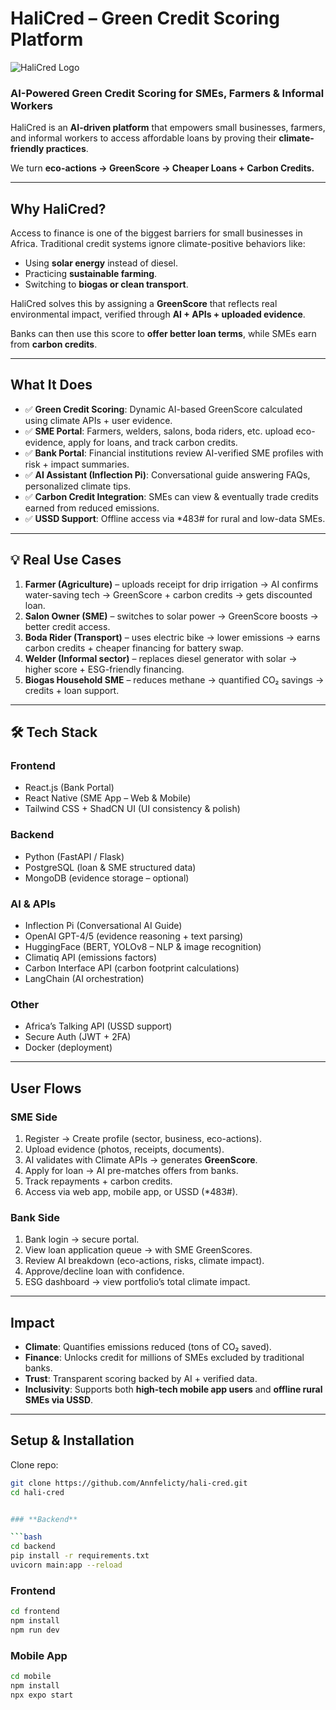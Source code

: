 # HaliCred – Green Credit Scoring Platform

![HaliCred Logo](./assets/logo.png) <!-- replace with actual logo path -->

### **AI-Powered Green Credit Scoring for SMEs, Farmers & Informal Workers**

HaliCred is an **AI-driven platform** that empowers small businesses, farmers, and informal workers to access affordable loans by proving their **climate-friendly practices**.

We turn **eco-actions → GreenScore → Cheaper Loans + Carbon Credits.**

---

## Why HaliCred?

Access to finance is one of the biggest barriers for small businesses in Africa. Traditional credit systems ignore climate-positive behaviors like:

- Using **solar energy** instead of diesel.  
- Practicing **sustainable farming**.  
- Switching to **biogas or clean transport**.

HaliCred solves this by assigning a **GreenScore** that reflects real environmental impact, verified through **AI + APIs + uploaded evidence**.

Banks can then use this score to **offer better loan terms**, while SMEs earn from **carbon credits**.

---

## What It Does

- ✅ **Green Credit Scoring**: Dynamic AI-based GreenScore calculated using climate APIs + user evidence.  
- ✅ **SME Portal**: Farmers, welders, salons, boda riders, etc. upload eco-evidence, apply for loans, and track carbon credits.  
- ✅ **Bank Portal**: Financial institutions review AI-verified SME profiles with risk + impact summaries.  
- ✅ **AI Assistant (Inflection Pi)**: Conversational guide answering FAQs, personalized climate tips.  
- ✅ **Carbon Credit Integration**: SMEs can view & eventually trade credits earned from reduced emissions.  
- ✅ **USSD Support**: Offline access via \*483# for rural and low-data SMEs.

---

## 💡 Real Use Cases

1. **Farmer (Agriculture)** – uploads receipt for drip irrigation → AI confirms water-saving tech → GreenScore + carbon credits → gets discounted loan.  
2. **Salon Owner (SME)** – switches to solar power → GreenScore boosts → better credit access.  
3. **Boda Rider (Transport)** – uses electric bike → lower emissions → earns carbon credits + cheaper financing for battery swap.  
4. **Welder (Informal sector)** – replaces diesel generator with solar → higher score + ESG-friendly financing.  
5. **Biogas Household SME** – reduces methane → quantified CO₂ savings → credits + loan support.

---

## 🛠 Tech Stack

### **Frontend**

- React.js (Bank Portal)  
- React Native (SME App – Web & Mobile)  
- Tailwind CSS + ShadCN UI (UI consistency & polish)  

### **Backend**

- Python (FastAPI / Flask)  
- PostgreSQL (loan & SME structured data)  
- MongoDB (evidence storage – optional)  

### **AI & APIs**

- Inflection Pi (Conversational AI Guide)  
- OpenAI GPT-4/5 (evidence reasoning + text parsing)  
- HuggingFace (BERT, YOLOv8 – NLP & image recognition)  
- Climatiq API (emissions factors)  
- Carbon Interface API (carbon footprint calculations)  
- LangChain (AI orchestration)  

### **Other**

- Africa’s Talking API (USSD support)  
- Secure Auth (JWT + 2FA)  
- Docker (deployment)

---

## User Flows

### **SME Side**

1. Register → Create profile (sector, business, eco-actions).  
2. Upload evidence (photos, receipts, documents).  
3. AI validates with Climate APIs → generates **GreenScore**.  
4. Apply for loan → AI pre-matches offers from banks.  
5. Track repayments + carbon credits.  
6. Access via web app, mobile app, or USSD (\*483#).

### **Bank Side**

1. Bank login → secure portal.  
2. View loan application queue → with SME GreenScores.  
3. Review AI breakdown (eco-actions, risks, climate impact).  
4. Approve/decline loan with confidence.  
5. ESG dashboard → view portfolio’s total climate impact.

---

## Impact

- **Climate**: Quantifies emissions reduced (tons of CO₂ saved).  
- **Finance**: Unlocks credit for millions of SMEs excluded by traditional banks.  
- **Trust**: Transparent scoring backed by AI + verified data.  
- **Inclusivity**: Supports both **high-tech mobile app users** and **offline rural SMEs via USSD**.

---

## Setup & Installation

Clone repo:

```bash
git clone https://github.com/Annfelicty/hali-cred.git
cd hali-cred


### **Backend**

```bash
cd backend
pip install -r requirements.txt
uvicorn main:app --reload
```

### **Frontend**

```bash
cd frontend
npm install
npm run dev
```

### **Mobile App**

```bash
cd mobile
npm install
npx expo start
```

